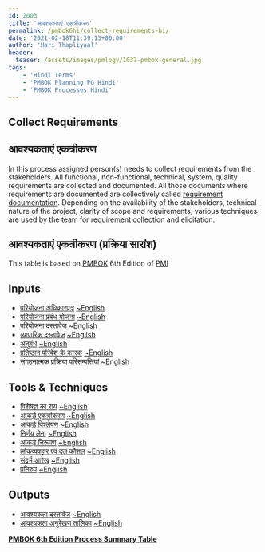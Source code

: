 ```yaml
---
id: 2003   
title: 'आवश्यकताएं एकत्रीकरण'
permalink: /pmbok6hi/collect-requirements-hi/
date: '2021-02-18T11:39:13+00:00'
author: 'Hari Thapliyaal'
header:
  teaser: /assets/images/pmlogy/1037-pmbok-general.jpg
tags:
    - 'Hindi Terms'
    - 'PMBOK Planning PG Hindi'
    - 'PMBOK Processes Hindi'
---
```


## Collect Requirements

## आवश्यकताएं एकत्रीकरण

In this process assigned person(s) needs to collect requirements from the stakeholders. All functional, non-functional, technical, system, quality requirements are collected and documented. All those documents where requirements are documented are collectively called <a href="">requirement documentation</a>. Depending on the availability of the stakeholders, technical nature of the project, clarity of scope and requirements, various techniques are used by the team for requirement collection and elicitation.

## आवश्यकताएं एकत्रीकरण (प्रक्रिया सारांश)

This table is based on [PMBOK](https://www.pmi.org/pmbok-guide-standards) 6th Edition of [PMI](https://www.pmi.org/)

## Inputs

- [परियोजना अधिकारपत्र](/pmbok6hi/project-charter-hi)  [~English](/pmbok6/Project-Charter)
- [परियोजना प्रबंध योजना](/pmbok6hi/project-management-plan-hi)  [~English](/pmbok6/Project-Management-Plan)
- [परियोजना दस्तावेज](/pmbok6hi/project-documents-hi)  [~English](/pmbok6/Project-Documents)
- [व्यापारिक दस्तावेज](/pmbok6hi/business-documents-hi)  [~English](/pmbok6/Business-Documents)
- [अनुबंध](/pmbok6hi/agreements-hi)  [~English](/pmbok6/Agreements)
- [प्रतिष्ठान परिवेश के कारक](/pmbok6hi/enterprise-environmental-factors-hi)  [~English](/pmbok6/Enterprise-Environmental-Factors)
- [संगठनात्मक प्रक्रिया परिसम्पत्तियां](/pmbok6hi/organizational-process-assets-hi)  [~English](/pmbok6/Organizational-Process-Assets)

## Tools &amp; Techniques

- [विशेषज्ञ का राय](/pmbok6hi/expert-judgement-hi)  [~English](/pmbok6/Expert-Judgement)
- [आंकड़े एकत्रीकरण](/pmbok6hi/data-gathering-hi)  [~English](/pmbok6/Data-Gathering)
- [आंकड़े विश्लेषण](/pmbok6hi/data-analysis-hi)  [~English](/pmbok6/Data-Analysis)
- [निर्णय लेना](/pmbok6hi/decision-making-hi)  [~English](/pmbok6/Decision-Making)
- [आंकड़े निरूपण](/pmbok6hi/data-representation-hi)  [~English](/pmbok6/Data-Representation)
- [लोकव्यवहार एवं दल कौशल](/pmbok6hi/interpersonal-and-team-skills-hi)  [~English](/pmbok6/Interpersonal-And-Team-Skills)
- [संदर्भ आरेख](/pmbok6hi/context-diagram-hi)  [~English](/pmbok6/Context-Diagram)
- [प्रतिरुप](/pmbok6hi/prototypes-hi)  [~English](/pmbok6/Prototypes)

## Outputs

- [आवश्यकता दस्तावेज](/pmbok6hi/requirements-documentation-hi)  [~English](/pmbok6/Requirements-Documentation)
- [आवश्यकता अनुरेखण तालिका](/pmbok6hi/requirements-traceability-matrix-hi)  [~English](/pmbok6/Requirements-Traceability-Matrix)

**[PMBOK 6th Edition Process Summary Table](process-groups-and-processes-in-pmbok6/)**